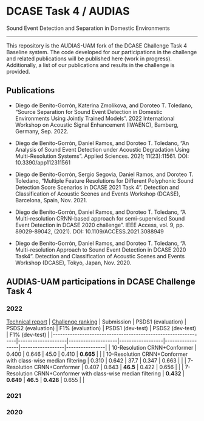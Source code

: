 # DCASE Task 4 / AUDIAS 
Sound Event Detection and Separation in Domestic Environments

---

This repository is the AUDIAS-UAM fork of the DCASE Challenge Task 4 Baseline system. The code developed for our participations in the challenge and related publications will be published here (work in progress). Additionally, a list of our publications and results in the challenge is provided.

## Publications

* Diego de Benito-Gorrón, Katerina Zmolikova, and Doroteo T. Toledano, “Source Separation for Sound Event Detection in Domestic Environments Using Jointly Trained Models”. 2022 International Workshop on Acoustic Signal Enhancement (IWAENC), Bamberg, Germany, Sep. 2022.

* Diego de Benito-Gorrón, Daniel Ramos, and Doroteo T. Toledano, “An Analysis of Sound Event Detection under Acoustic Degradation Using Multi-Resolution Systems”. Applied Sciences. 2021; 11(23):11561. DOI: 10.3390/app112311561 

* Diego de Benito-Gorrón, Sergio Segovia, Daniel Ramos, and Doroteo T. Toledano, “Multiple Feature Resolutions for Different Polyphonic Sound Detection Score Scenarios in DCASE 2021 Task 4”. Detection and Classification of Acoustic Scenes and Events Workshop (DCASE), Barcelona, Spain, Nov. 2021.

* Diego de Benito-Gorrón, Daniel Ramos, and Doroteo T. Toledano, “A Multi-resolution CRNN-based approach for semi-supervised Sound Event Detection in DCASE 2020 challenge”. IEEE Access, vol. 9, pp. 89029-89042, (2021). DOI: 10.1109/ACCESS.2021.3088949

* Diego de Benito-Gorrón, Daniel Ramos, and Doroteo T. Toledano, “A Multi-resolution Approach to Sound Event Detection in DCASE 2020 Task4”. Detection and Classification of Acoustic Scenes and Events Workshop (DCASE), Tokyo, Japan, Nov. 2020.


## AUDIAS-UAM participations in DCASE Challenge Task 4

### 2022
[Technical report](https://dcase.community/documents/challenge2022/technical_reports/DCASE2022_deBenito_61_t4.pdf) | [Challenge ranking](https://dcase.community/challenge2022/task-sound-event-detection-in-domestic-environments-results) 
| Submission                                                    | PSDS1 (evaluation) | PSDS2 (evaluation) | F1% (evaluation) | PSDS1 (dev-test) | PSDS2 (dev-test) | F1% (dev-test) |
|---------------------------------------------------------------|--------------------|--------------------|------------------|------------------|------------------|----------------|
| 10-Resolution CRNN+Conformer                                  | 0.400              | 0.646              | 45.0             | 0.410            | **0.665**            |                |
| 10-Resolution CRNN+Conformer with class-wise median filtering | 0.310              | 0.642              | 37.7             | 0.347            | 0.663            |                |
| 7-Resolution CRNN+Conformer                                   | 0.407              | 0.643              | **46.5**         | 0.422            | 0.656            |                |
| 7-Resolution CRNN+Conformer with class-wise median filtering  | **0.432**          | **0.649**          | **46.5**         | **0.428**        | 0.655            |                |

### 2021

### 2020



